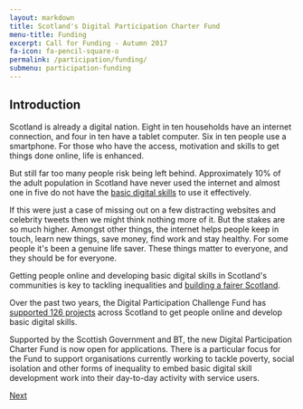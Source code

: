 ```yaml
---
layout: markdown
title: Scotland's Digital Participation Charter Fund
menu-title: Funding
excerpt: Call for Funding - Autumn 2017
fa-icon: fa-pencil-square-o
permalink: /participation/funding/
submenu: participation-funding
---
```


## Introduction

Scotland is already a digital nation. Eight in ten households have an internet connection, and four in ten have a tablet computer. Six in ten people use a smartphone. For those who have the access, motivation and skills to get things done online, life is enhanced.

But still far too many people risk being left behind. Approximately 10% of the adult population in Scotland have never used the internet and almost one in five do not have the [basic digital skills](/participation/basic-digital-skills/) to use it effectively.

If this were just a case of missing out on a few distracting websites and celebrity tweets then we might think nothing more of it. But the stakes are so much higher. Amongst other things, the internet helps people keep in touch, learn new things, save money, find work and stay healthy. For some people it's been a genuine life saver. These things matter to everyone, and they should be for everyone.

Getting people online and developing basic digital skills in Scotland's communities is key to tackling inequalities and [building a fairer Scotland](https://fairer.scot/).

Over the past two years, the Digital Participation Challenge Fund has [supported 126 projects](/participation/projects/) across Scotland to get people online and develop basic digital skills.

Supported by the Scottish Government and BT, the new Digital Participation Charter Fund is now open for applications. There is a particular focus for the Fund to support organisations currently working to tackle poverty, social isolation and other forms of inequality to embed basic digital skill development work into their day-to-day activity with service users.

<div class="section headingless">
    <a href="/participation/funding/context/" class="btn btn-primary blue darken-4 white-text right">
        <i class="fa fa-pull-right fa-chevron-right"></i>
        Next
    </a>
</div>
